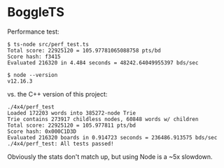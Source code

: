 # BoggleTS

Performance test:

    $ ts-node src/perf_test.ts
    Total score: 22925120 = 105.97781065088758 pts/bd
    Score hash: f3415
    Evaluated 216320 in 4.484 seconds = 48242.64049955397 bds/sec

    $ node --version
    v12.16.3

vs. the C++ version of this project:

    ./4x4/perf_test
    Loaded 172203 words into 385272-node Trie
    Trie contains 273917 childless nodes, 60848 words w/ children
    Total score: 22925120 = 105.977811 pts/bd
    Score hash: 0x000C1D3D
    Evaluated 216320 boards in 0.914723 seconds = 236486.913575 bds/sec
    ./4x4/perf_test: All tests passed!

Obviously the stats don't match up, but using Node is a ~5x slowdown.

